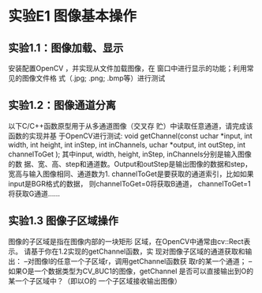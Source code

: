 # 实验E1 图像基本操作
## 实验1.1：图像加载、显示
安装配置OpenCV ，并实现从文件加载图像，在
窗口中进行显示的功能；利用常见的图像文件格
式（.jpg; .png; .bmp等）进行测试
## 实验1.2：图像通道分离
以下C/C++函数原型用于从多通道图像（交叉存
贮）中读取任意通道，请完成该函数的实现并基
于OpenCV进行测试:
void getChannel(const uchar *input, int width, 
int height, int inStep, int inChannels, uchar 
*output, int outStep,  int channelToGet );
其中input, width, height, inStep, inChannels分别是输入图像的数
据、宽、高、step和通道数。Output和outStep是输出图像的数据和step，
宽高与输入图像相同、通道数为1.
channelToGet是要获取的通道索引，比如如果input是BGR格式的数据，
则channelToGet=0将获取B通道， channelToGet=1将获取G通道……
## 实验1.3 图像子区域操作
图像的子区域是指在图像内部的一块矩形
区域，在OpenCV中通常由cv::Rect表示。
请基于你在1.2实现的getChannel函数，实
现对图像子区域的通道获取和输出：
–对图像I的任意一个子区域r，调用getChannel函数获
取r的某一个通道；
–如果O是一个数据类型为CV_8UC1的图像，getChannel
是否可以直接输出到O的某一个子区域中？（即以O的
一个子区域接收输出图像）
